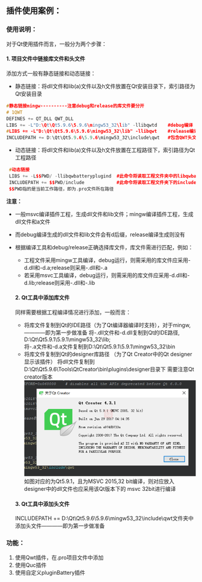 ## 插件使用案例：
### 使用说明：
对于Qt使用插件而言，一般分为两个步骤：  
#### 1. 项目文件中链接库文件和头文件  
添加方式一般有静态链接和动态链接：  

  * 静态链接：将dll文件和lib(a)文件以及h文件放置在Qt安装目录下，索引路径为Qt安装目录  
 ```c++
 #静态链接mingw----------注意debug和release的库文件要分开
# 1QWT
DEFINES += QT_DLL QWT_DLL
LIBS += -L"D:\Qt\Qt5.9.6\5.9.6\mingw53_32\lib" -llibqwtd    #debug编译
#LIBS += -L"D:\Qt\Qt5.9.6\5.9.6\mingw53_32\lib" -llibqwt    #release编译
INCLUDEPATH += D:\Qt\Qt5.9.6\5.9.6\mingw53_32\include\qwt   #包含QWT头文件
 ```
 * 动态链接：将dll文件和lib(a)文件以及h文件放置在工程路径下，索引路径为Qt工程路径
```c++
 #动态链接
 LIBS += -L$$PWD/ -llibqwbatteryplugind  #此命令将读取工程文件夹中的libqwbatteryplugind.a文件
 INCLUDEPATH += $$PWD/include            #此命令将读取工程文件夹下的include文件夹中的libqwbatteryplugind.a文件
 $$PWD指的是当前工作路径，即为.pro文件所在路径
```
  **注意：**  
* 一般msvc编译插件工程，生成dll文件和lib文件；mingw编译插件工程，生成dll文件和a文件  
* 而debug编译生成的dll文件和lib文件会有d后缀，release编译生成则没有
* 根据编译工具和debug/release正确选择库文件，库文件需进行匹配，例如：  
  * 工程文件采用mingw工具编译，debug运行，则需采用的库文件应采用-d.dll和-d.a;release则采用-.dll和-.a
  * 若采用msvc工具编译，debug运行，则需采用的库文件应采用-d.dll和-d.lib;release则采用-.dll和-.lib
  
  #### 2. Qt工具中添加库文件
    同样需要根据工程编译情况进行添加，一般而言：
    * 将库文件复制到Qt的IDE路径（为了Qt编译器编译时支持），对于mingw,          ————即为第一步做准备
      将-.dll文件和-d.dll复制到Qt的IDE路径, D:\Qt\Qt5.9.1\5.9.1\mingw53_32\lib;  
      将-.a文件和-d.a文件复制到D:\Qt\Qt5.9.1\5.9.1\mingw53_32\bin
    * 将库文件复制到Qt的designer库路径  （为了Qt Creator中的Qt designer显示该插件）
       将dll文件复制到D:\Qt\Qt5.9.6\Tools\QtCreator\bin\plugins\designer目录下
      需要注意Qt creator版本  
      ![图片](https://github.com/zlocker/qtLearnDemo/blob/master/QwtQucCusPulgin/photo.png)  
      如图对应的为Qt5.9.1，且为MSVC 2015,32 bit编译，则对应放入designer中的dll文件也应采用该Qt版本下的
      msvc 32bit进行编译
  #### 3. Qt工具中添加头文件
   INCLUDEPATH += D:\Qt\Qt5.9.6\5.9.6\mingw53_32\include\qwt文件夹中添加头文件————即为第一步做准备
### 功能：
  1. 使用Qwt插件，在.pro项目文件中添加
  2. 使用Quc插件
  3. 使用自定义pluginBattery插件
